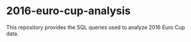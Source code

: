 # 2016-euro-cup-analysis
This repository provides the SQL queries used to analyze 2016 Euro Cup data.
